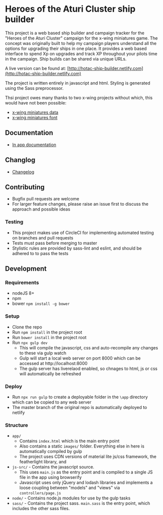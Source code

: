 # Heroes of the Aturi Cluster ship builder

This project is a web based ship builder and campaign tracker for the "Heroes of the Aturi Cluster" campaign for the x-wing miniatures game. The concept was originally built to help my campaign players understand all the options for upgrading their ships in one place. It provides a web based interface to spend Xp on upgrades and track XP throughout your pilots time in the campaign. Ship builds can be shared via unique URLs.

A live version can be found at: [http://hotac-ship-builder.netlify.com](http://hotac-ship-builder.netlify.com)

The project is written entirely in javascript and html. Styling is generated using the Sass preprocessor.

Thsi project owes many thanks to two x-wing projects without which, this would have not been possible:
* [x-wing miniatures data](https://github.com/guidokessels/xwing-data)
* [x-wing miniatures font](https://github.com/geordanr/xwing-miniatures-font)

## Documentation
* [In app documentation]('docs/about.md')

## Changlog
* [Changelog]('docs/changelog.md')

## Contributing
* Bugfix pull requests are welcome
* For larger feature changes, please raise an issue first to discuss the approach and possible ideas

### Testing
* This project makes use of CircleCI for implementing automated testing on branches and pull requests
* Tests must pass before merging to master
* Stylistic rules are provided by sass-lint and eslint, and should be adhered to to pass the tests

## Development

### Requirements
* nodeJS 8+
* npm
* bower `npm install -g bower`

### Setup
* Clone the repo
* Run `npm install` in the project root
* Run `bower install` in the project root
* Run `npx gulp dev`
  * This will compile the javascript, css and auto-recompile any changes to these via gulp watch
  * Gulp will start a local web server on port 8000 which can be accessed at http://localhost:8000
  * The gulp server has liverelaod enabled, so chnages to html, js or css will automatically be refreshed

### Deploy
* Run `npx run gulp` to create a deployable folder in the `\app` directory which can be copied to any web server
* The master branch of the original repo is automatically deployed to netlify

### Structure
* `app/`
  * Contains `index.html` which is the main entry point
  * Also contains a static `images/` folder. Everything else in here is automatically compiled by gulp
  * The project uses CDN versions of material lite js/css framework, the featherlight library, and 
* `js-src/` - Contains the javascript source.
  * This uses `main.js` as the entry point and is compiled to a single JS file in the app using browserify
  * Javascript uses only jQuery and lodash libraries and implements a loose coupling between "models" and "views" via `controllers/page.js`
* `node/` - Contains node.js modules for use by the gulp tasks
* `sass/` - Contains the project sass. `main.sass` is the entry point, which includes the other sass files.
